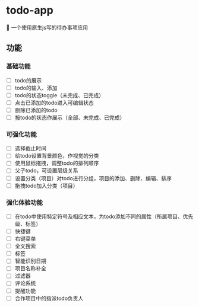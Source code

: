 # todo-app

:memo: 一个使用原生js写的待办事项应用

## 功能

### 基础功能

- [ ] todo的展示
- [ ] todo的输入、添加
- [ ] todo的状态toggle（未完成、已完成）
- [ ] 点击已添加的todo进入可编辑状态
- [ ] 删除已添加的todo
- [ ] 按todo的状态作展示（全部、未完成、已完成）

### 可强化功能

- [ ] 选择截止时间
- [ ] 给todo设置背景颜色，作视觉的分类
- [ ] 使用鼠标拖拽，调整todo的排列顺序
- [ ] 父子todo，可设置层级关系
- [ ] 设置分类（项目）对todo进行分组，项目的添加、删除、编辑、排序
- [ ] 拖拽todo加入分类（项目）

### 强化体验功能

- [ ] 在todo中使用特定符号及相应文本，为todo添加不同的属性（所属项目、优先级、标签）
- [ ] 快捷键
- [ ] 右键菜单
- [ ] 全文搜索
- [ ] 标签
- [ ] 智能识别日期
- [ ] 项目名称补全
- [ ] 过滤器
- [ ] 评论系统
- [ ] 提醒功能
- [ ] 合作项目中的指派todo负责人